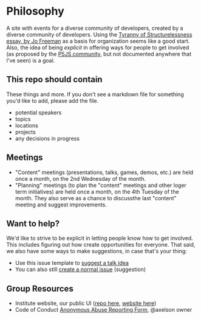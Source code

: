 # Philosophy
A site with events for a diverse community of developers, created by a diverse community of developers. Using the [Tyranny of Structurelessness essay, by Jo Freeman](https://www.jofreeman.com/joreen/tyranny.htm) as a basis for organization seems like a good start. Also, the idea of being *explicit* in offering ways for people to get involved (as proposed by the [P5JS community](http://p5js.org/community/), but not documented anywhere that I've seen) is a goal.

## This repo should contain
These things and more. If you don't see a markdown file for something you'd like to add, please add the file.
* potential speakers
* topics
* locations
* projects
* any decisions in progress

## Meetings
* "Content" meetings (presentations, talks, games, demos, etc.) are held once a month, on the 2nd Wednesday of the month.
* "Planning" meetings (to plan the "content" meetings and other loger term initiatives) are held once a month, on the 4th Tuesday of the month. They also serve as a chance to discussthe last "content" meeting and suggest improvements.

## Want to help?
We'd like to strive to be explicit in letting people know how to get involved. This includes figuring out how create opportunities for everyone. That said, we also have some ways to make suggestions, in case that's your thing:
* Use this issue template to [suggest a talk idea](https://github.com/hui-ad/shaka-ako/issues/new?template=Submit-a-talk-idea.md)
* You can also still [create a normal issue](https://github.com/hui-ad/shaka-ako/issues/new) (suggestion)

## Group Resources
* Institute website, our public UI ([repo here](https://github.com/hui-ad/institute), [website here](http://institute.gigalixirapp.com))
* Code of Conduct [Anonymous Abuse Reporting Form](https://docs.google.com/forms/d/1X1VigBcyS_Z_sfR_QOuaYkSyk53aNyc8ZIqNMz6UtdI/edit), @axelson owner
